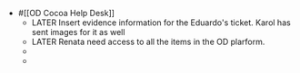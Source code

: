 - #[[OD Cocoa Help Desk]]
	- LATER Insert evidence information for the Eduardo's ticket. Karol has sent images for it as well
	- LATER Renata need access to all the items in the OD plarform.
	-
	-